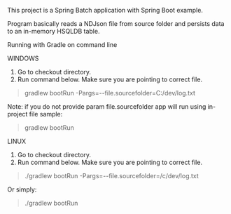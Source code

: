 
This project is a Spring Batch application with Spring Boot example.

Program basically reads a NDJson file from source folder and persists data to an in-memory HSQLDB table.


Running with Gradle on command line

WINDOWS

1) Go to checkout directory.
2) Run command below. Make sure you are pointing to correct file.

> gradlew bootRun -Pargs=--file.sourcefolder=C:/dev/log.txt

Note: if you do not provide param file.sourcefolder app will run using in-project file sample:

> gradlew bootRun 

LINUX

1) Go to checkout directory.
2) Run command below. Make sure you are pointing to correct file.

> ./gradlew bootRun -Pargs=--file.sourcefolder=/c/dev/log.txt

Or simply:

> ./gradlew bootRun




